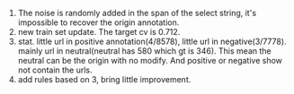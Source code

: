 1. The noise is randomly added in the span of the select string, it's impossible to recover the origin annotation.
2. new train set update. The target cv is 0.712.
3. stat. little url in positive annotation(4/8578), little url in negative(3/7778). mainly url in neutral(neutral has 580 which gt is 346). This mean the neutral can be the origin with no modify. And positive or negative show not contain the urls.
4. add rules based on 3, bring little improvement.
